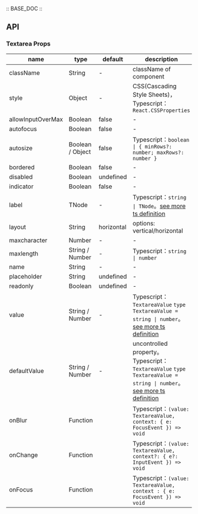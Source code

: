 :: BASE_DOC ::

## API

### Textarea Props

name | type | default | description | required
-- | -- | -- | -- | --
className | String | - | className of component | N
style | Object | - | CSS(Cascading Style Sheets)，Typescript：`React.CSSProperties` | N
allowInputOverMax | Boolean | false | \- | N
autofocus | Boolean | false | \- | N
autosize | Boolean / Object | false | Typescript：`boolean \| { minRows?: number; maxRows?: number }` | N
bordered | Boolean | false | \- | N
disabled | Boolean | undefined | \- | N
indicator | Boolean | false | \- | N
label | TNode | - | Typescript：`string \| TNode`。[see more ts definition](https://github.com/Tencent/tdesign-mobile-react/blob/develop/src/common.ts) | N
layout | String | horizontal | options: vertical/horizontal | N
maxcharacter | Number | - | \- | N
maxlength | String / Number | - | Typescript：`string \| number` | N
name | String | - | \- | N
placeholder | String | undefined | \- | N
readonly | Boolean | undefined | \- | N
value | String / Number | - | Typescript：`TextareaValue` `type TextareaValue = string \| number`。[see more ts definition](https://github.com/Tencent/tdesign-mobile-react/tree/develop/src/textarea/type.ts) | N
defaultValue | String / Number | - | uncontrolled property。Typescript：`TextareaValue` `type TextareaValue = string \| number`。[see more ts definition](https://github.com/Tencent/tdesign-mobile-react/tree/develop/src/textarea/type.ts) | N
onBlur | Function |  | Typescript：`(value: TextareaValue, context: { e: FocusEvent }) => void`<br/> | N
onChange | Function |  | Typescript：`(value: TextareaValue, context?: { e?: InputEvent }) => void`<br/> | N
onFocus | Function |  | Typescript：`(value: TextareaValue, context : { e: FocusEvent }) => void`<br/> | N
